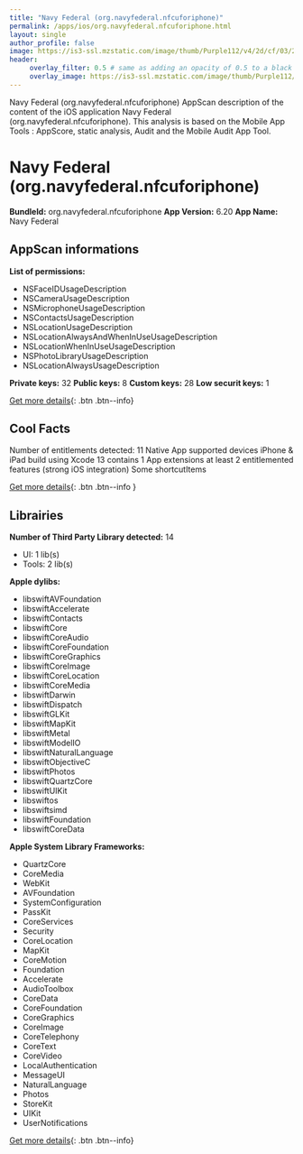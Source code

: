```yaml
---
title: "Navy Federal (org.navyfederal.nfcuforiphone)"
permalink: /apps/ios/org.navyfederal.nfcuforiphone.html
layout: single
author_profile: false
image: https://is3-ssl.mzstatic.com/image/thumb/Purple112/v4/2d/cf/03/2dcf037d-b603-d4f2-8818-0f34077522f0/AppIcon-0-0-1x_U007emarketing-0-0-0-6-0-0-sRGB-0-0-0-GLES2_U002c0-512MB-85-220-0-0.png/512x512bb.jpg
header: 
     overlay_filter: 0.5 # same as adding an opacity of 0.5 to a black background
     overlay_image: https://is3-ssl.mzstatic.com/image/thumb/Purple112/v4/2d/cf/03/2dcf037d-b603-d4f2-8818-0f34077522f0/AppIcon-0-0-1x_U007emarketing-0-0-0-6-0-0-sRGB-0-0-0-GLES2_U002c0-512MB-85-220-0-0.png/512x512bb.jpg
---
```

Navy Federal (org.navyfederal.nfcuforiphone) AppScan description of the content of the iOS application Navy Federal (org.navyfederal.nfcuforiphone). This analysis is based on the Mobile App Tools : AppScore, static analysis, Audit and the Mobile Audit App Tool.

# Navy Federal (org.navyfederal.nfcuforiphone)

**BundleId:** org.navyfederal.nfcuforiphone
**App Version:** 6.20
**App Name:** Navy Federal


## AppScan informations 

**List of permissions:** 
- NSFaceIDUsageDescription
- NSCameraUsageDescription
- NSMicrophoneUsageDescription
- NSContactsUsageDescription
- NSLocationUsageDescription
- NSLocationAlwaysAndWhenInUseUsageDescription
- NSLocationWhenInUseUsageDescription
- NSPhotoLibraryUsageDescription
- NSLocationAlwaysUsageDescription
  
  
**Private keys:** 32
**Public keys:** 8
**Custom keys:** 28
**Low securit keys:** 1
  
[Get more details](/pricing.html){: .btn .btn--info}

## Cool Facts

Number of entitlements detected: 11
Native App
supported devices iPhone & iPad
build using Xcode 13
contains 1 App extensions
at least 2 entitlemented features (strong iOS integration)
Some shortcutItems 
  
[Get more details](/pricing.html){: .btn .btn--info }

## Librairies 
**Number of Third Party Library detected:** 14
- UI: 1 lib(s)
- Tools: 2 lib(s)


**Apple dylibs:**
- libswiftAVFoundation
- libswiftAccelerate
- libswiftContacts
- libswiftCore
- libswiftCoreAudio
- libswiftCoreFoundation
- libswiftCoreGraphics
- libswiftCoreImage
- libswiftCoreLocation
- libswiftCoreMedia
- libswiftDarwin
- libswiftDispatch
- libswiftGLKit
- libswiftMapKit
- libswiftMetal
- libswiftModelIO
- libswiftNaturalLanguage
- libswiftObjectiveC
- libswiftPhotos
- libswiftQuartzCore
- libswiftUIKit
- libswiftos
- libswiftsimd
- libswiftFoundation
- libswiftCoreData


**Apple System Library Frameworks:**
- QuartzCore
- CoreMedia
- WebKit
- AVFoundation
- SystemConfiguration
- PassKit
- CoreServices
- Security
- CoreLocation
- MapKit
- CoreMotion
- Foundation
- Accelerate
- AudioToolbox
- CoreData
- CoreFoundation
- CoreGraphics
- CoreImage
- CoreTelephony
- CoreText
- CoreVideo
- LocalAuthentication
- MessageUI
- NaturalLanguage
- Photos
- StoreKit
- UIKit
- UserNotifications


  
[Get more details](/pricing.html){: .btn .btn--info}

